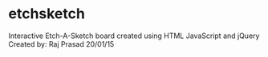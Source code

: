 # etchsketch
Interactive Etch-A-Sketch board created using HTML JavaScript and jQuery
Created by: Raj Prasad
20/01/15

